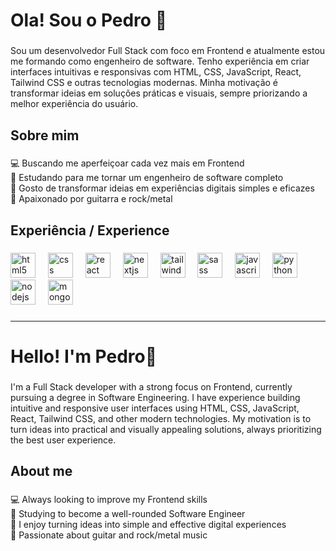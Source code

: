 <h1 align="left">Ola! Sou o Pedro 👋</h1>

###

<p align="left">Sou um desenvolvedor Full Stack com foco em Frontend e atualmente estou me formando como engenheiro de software. Tenho experiência em criar interfaces intuitivas e responsivas com HTML, CSS, JavaScript, React, Tailwind CSS e outras tecnologias modernas. Minha motivação é transformar ideias em soluções práticas e visuais, sempre priorizando a melhor experiência do usuário.</p>

###

<h2 align="left">Sobre mim</h2>

###

<p align="left">💻 Buscando me aperfeiçoar cada vez mais em Frontend<br>📘 Estudando para me tornar um engenheiro de software completo<br>🎯 Gosto de transformar ideias em experiências digitais simples e eficazes<br>🎸 Apaixonado por guitarra e rock/metal</p>

###

<h2 align="left">Experiência / Experience</h2>

###

<div align="left">
  <img src="https://cdn.jsdelivr.net/gh/devicons/devicon/icons/html5/html5-original.svg" height="40" alt="html5 logo"  />
  <img width="12" />
  <img src="https://cdn.jsdelivr.net/gh/devicons/devicon/icons/css3/css3-original.svg" height="40" alt="css logo"  />
  <img width="12" />
  <img src="https://cdn.jsdelivr.net/gh/devicons/devicon/icons/react/react-original.svg" height="40" alt="react logo"  />
  <img width="12" />
  <img src="https://cdn.jsdelivr.net/gh/devicons/devicon/icons/nextjs/nextjs-original.svg" height="40" alt="nextjs logo"  />
  <img width="12" />
  <img src="https://cdn.jsdelivr.net/gh/devicons/devicon/icons/tailwindcss/tailwindcss-original-wordmark.svg" height="40" alt="tailwindcss logo"  />
  <img width="12" />
  <img src="https://cdn.jsdelivr.net/gh/devicons/devicon/icons/sass/sass-original.svg" height="40" alt="sass logo"  />
  <img width="12" />
  <img src="https://cdn.jsdelivr.net/gh/devicons/devicon/icons/javascript/javascript-original.svg" height="40" alt="javascript logo"  />
  <img width="12" />
  <img src="https://cdn.jsdelivr.net/gh/devicons/devicon/icons/python/python-original.svg" height="40" alt="python logo"  />
  <img width="12" />
  <img src="https://cdn.jsdelivr.net/gh/devicons/devicon/icons/nodejs/nodejs-original.svg" height="40" alt="nodejs logo"  />
  <img width="12" />
  <img src="https://cdn.jsdelivr.net/gh/devicons/devicon/icons/mongodb/mongodb-original.svg" height="40" alt="mongodb logo"  />
</div>

###

<hr/>

<h1 align="left">Hello! I'm Pedro👋</h1>

###

<p align="left">I'm a Full Stack developer with a strong focus on Frontend, currently pursuing a degree in Software Engineering. I have experience building intuitive and responsive user interfaces using HTML, CSS, JavaScript, React, Tailwind CSS, and other modern technologies. My motivation is to turn ideas into practical and visually appealing solutions, always prioritizing the best user experience.</p>

###

<h2 align="left">About me</h2>

###

<p align="left">💻 Always looking to improve my Frontend skills<br>📘 Studying to become a well-rounded Software Engineer<br>🎯 I enjoy turning ideas into simple and effective digital experiences<br>🎸 Passionate about guitar and rock/metal music</p>

###
